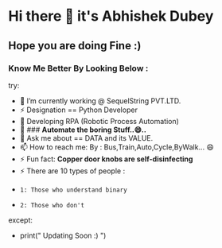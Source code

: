 # Hi there 👋 it's Abhishek Dubey 
## Hope you are doing Fine  :)

### Know Me Better By Looking Below :

try:
  - 🔭 I’m currently working @ SequelString PVT.LTD.
  - ⚡ Designation == Python Developer 
  - 🌱 Developing RPA (Robotic Process Automation)
  - 🤔 ### __Automate the boring Stuff..😄..__
  - 💬 Ask me about == DATA and its VALUE.
  - 📫 How to reach me: By : Bus,Train,Auto,Cycle,ByWalk... 😄
  - ⚡ Fun fact: __Copper door knobs are self-disinfecting__
  - ⚡ There are 10 types of people :
  -     1: Those who understand binary
  -     2: Those who don't 

 except:
  - print(" Updating Soon :) ")
